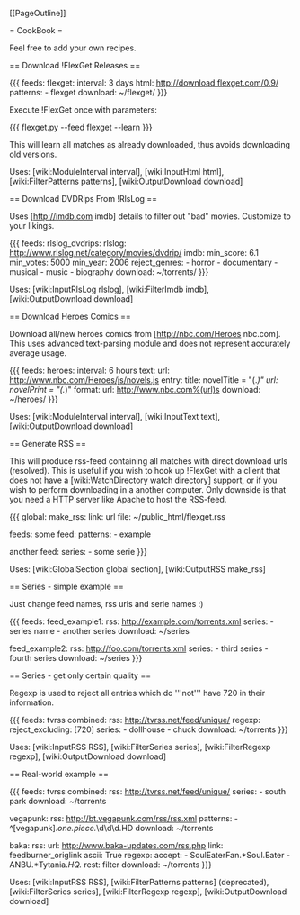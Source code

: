 [[PageOutline]]

= CookBook = 

Feel free to add your own recipes.

== Download !FlexGet Releases ==

{{{
feeds:
  flexget:
    interval: 3 days
    html: http://download.flexget.com/0.9/
    patterns:
      - flexget
    download: ~/flexget/
}}}

Execute !FlexGet once with parameters:

{{{
flexget.py --feed flexget --learn
}}}

This will learn all matches as already downloaded, thus avoids downloading old versions.

Uses: [wiki:ModuleInterval interval], [wiki:InputHtml html], [wiki:FilterPatterns patterns], [wiki:OutputDownload download]

== Download DVDRips From !RlsLog ==

Uses [http://imdb.com imdb] details to filter out "bad" movies. Customize to your likings.

{{{
feeds:
  rlslog_dvdrips:
    rlslog: http://www.rlslog.net/category/movies/dvdrip/
    imdb:
      min_score: 6.1
      min_votes: 5000
      min_year: 2006
      reject_genres:
        - horror
        - documentary
        - musical
        - music
        - biography
    download: ~/torrents/
}}}

Uses: [wiki:InputRlsLog rlslog], [wiki:FilterImdb imdb], [wiki:OutputDownload download]

== Download Heroes Comics ==

Download all/new heroes comics from [http://nbc.com/Heroes nbc.com]. This uses advanced text-parsing module and does not represent accurately average usage.

{{{
feeds:
  heroes:
    interval: 6 hours
    text:
      url: http://www.nbc.com/Heroes/js/novels.js
      entry:
        title: novelTitle = "(.*)"
        url: novelPrint = "(.*)"
      format:
        url: http://www.nbc.com%(url)s
    download: ~/heroes/
}}}

Uses: [wiki:ModuleInterval interval], [wiki:InputText text], [wiki:OutputDownload download]

== Generate RSS ==

This will produce rss-feed containing all matches with direct download urls (resolved). This is useful if you wish to hook up !FlexGet with a client that does not have a [wiki:WatchDirectory watch directory] support, or if you wish to perform downloading in a another computer. Only downside is that you need a HTTP server like Apache to host the RSS-feed.

{{{
global:
  make_rss:
    link: url
    file: ~/public_html/flexget.rss

feeds:
  some feed:
    patterns:
      - example

  another feed:
    series:
      - some serie
}}}

Uses: [wiki:GlobalSection global section], [wiki:OutputRSS make_rss]

== Series - simple example ==

Just change feed names, rss urls and serie names :)

{{{
feeds:
  feed_example1:
    rss: http://example.com/torrents.xml
    series:
      - series name
      - another series
    download: ~/series

  feed_example2:
    rss: http://foo.com/torrents.xml
    series:
      - third series
      - fourth series
    download: ~/series
}}}

== Series - get only certain quality ==

Regexp is used to reject all entries which do '''not''' have 720 in their information.

{{{
feeds:
  tvrss combined:
    rss: http://tvrss.net/feed/unique/
    regexp:
      reject_excluding: [720]
    series:
      - dollhouse
      - chuck
    download: ~/torrents
}}}

Uses: [wiki:InputRSS RSS], [wiki:FilterSeries series], [wiki:FilterRegexp regexp], [wiki:OutputDownload download]

== Real-world example ==

{{{
feeds:
  tvrss combined:
    rss: http://tvrss.net/feed/unique/
    series:
      - south park
    download: ~/torrents

  vegapunk:
    rss: http://bt.vegapunk.com/rss/rss.xml
    patterns:
      - ^\[vegapunk\].*one.piece.*\d\d\d.HD
    download: ~/torrents

  baka:
    rss: 
      url: http://www.baka-updates.com/rss.php
      link: feedburner_origlink
      ascii: True
    regexp:
      accept:
        - SoulEaterFan.*Soul.Eater
        - ANBU.*Tytania.*HQ.*
      rest: filter
    download: ~/torrents
}}}

Uses: [wiki:InputRSS RSS], [wiki:FilterPatterns patterns] (deprecated), [wiki:FilterSeries series], [wiki:FilterRegexp regexp], [wiki:OutputDownload download]
